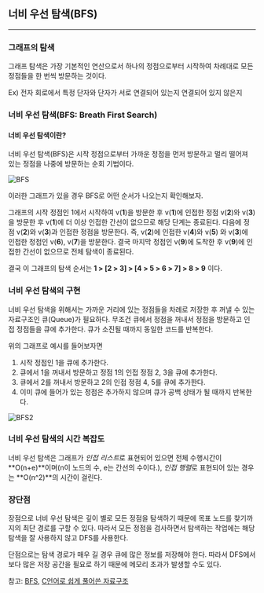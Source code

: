 ## 너비 우선 탐색(BFS)

---

### 그래프의 탐색

그래프 탐색은 가장 기본적인 연산으로서 하나의 정점으로부터 시작하여 차례대로 모든 정점들을 한 번씩 방문하는 것이다.

Ex) 전자 회로에서 특정 단자와 단자가 서로 연결되어 있는지 연결되어 있지 않은지



### 너비 우선 탐색(BFS: Breath First Search)

#### 너비 우선 탐색이란?

너비 우선 탐색(BFS)은 시작 정점으로부터 가까운 정점을 먼저 방문하고 멀리 떨어져 있는 정점을 나중에 방문하는 순회 기법이다.



![BFS](https://user-images.githubusercontent.com/68210266/147385252-035364f6-9aba-43fd-b9a2-2164f90c8bb5.PNG)

이러한 그래프가 있을 경우 BFS로 어떤 순서가 나오는지 확인해보자.

그래프의 시작 정점인 1에서 시작하여 v(**1**)을 방문한 후 v(**1**)에 인접한 정점 v(**2**)와 v(**3**)을 방문한 후 v(**1**)에 더 이상 인접한 간선이 없으므로 해당 단계는 종료된다. 다음에 정점 v(**2**)와 v(**3**)과 인접한 정점을 방문한다. 즉, v(**2**)에 인접한 v(**4**)와 v(**5**) 와 v(**3**)에 인접한 정점인 v(**6**), v(**7**)을 방문한다. 결국 마지막 정점인 v(**9**)에 도착한 후 v(**9**)에 인접한 간선이 없으므로 전체 탐색이 종료된다.

결국 이 그래프의 탐색 순서는 **1 > [2 > 3] > [4 > 5 > 6 > 7] > 8 > 9** 이다.



### 너비 우선 탐색의 구현

너비 우선 탐색을 위해서는 가까운 거리에 있는 정점들을 차례로 저장한 후 꺼낼 수 있는 자료구조인 큐(Queue)가 필요하다. 무조건 큐에서 정점을 꺼내서 정점을 방문하고 인접 정점들을 큐에 추가한다. 큐가 소진될 때까지 동일한 코드를 반복한다.

위의 그래프로 예시를 들어보자면

1. 시작 정점인 1을 큐에 추가한다.
2. 큐에서 1을 꺼내서 방문하고 정점 1의 인접 정점 2, 3을 큐에 추가한다.
3. 큐에서 2를 꺼내서 방문하고 2의 인접 정점 4, 5를 큐에 추가한다.
4. 이미 큐에 들어가 있는 정점은 추가하지 않으며 큐가 공백 상태가 될 때까지 반복한다.

![BFS2](https://user-images.githubusercontent.com/68210266/147385563-20aeb08d-4fb4-4ea1-b3c3-078be0747cc7.PNG)



### 너비 우선 탐색의 시간 복잡도

너비 우선 탐색은 그래프가 *인접 리스트*로 표현되어 있으면 전체 수행시간이 **O(n+e)**이며(n이 노드의 수, e는 간선의 수이다.), *인접 행렬*로 표현되어 있는 경우는 **O(n^2)**의 시간이 걸린다.



### 장단점

장점으로 너비 우선 탐색은 깊이 별로 모든 정점을 탐색하기 때문에 목표 노드를 찾기까지의 최단 경로를 구할 수 있다. 따라서 모든 정점을 검사하면서 탐색하는 작업에는 해당 탐색을 잘 사용하지 않고 DFS를 사용한다.

단점으로는 탐색 경로가 매우 길 경우 큐에 많은 정보를 저장해야 한다. 따라서 DFS에서보다 많은 저장 공간을 필요로 하기 때문에 메모리 초과가 발생할 수도 있다.



참고: [BFS](https://kmight0518.tistory.com/24), [C언어로 쉽게 풀어쓴 자료구조](https://www.aladin.co.kr/shop/wproduct.aspx?ItemId=183868288)